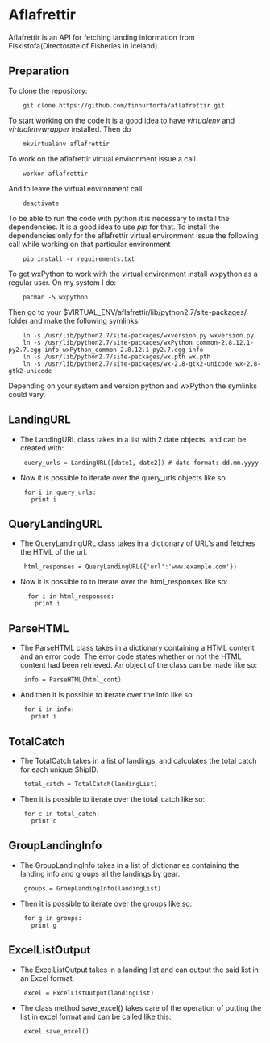 Aflafrettir
=========

Aflafrettir is an API for fetching landing information from Fiskistofa(Directorate of Fisheries in Iceland).  

Preparation
---------

To clone the repository:

        git clone https://github.com/finnurtorfa/aflafrettir.git

To start working on the code it is a good idea to have *virtualenv* and *virtualenvwrapper* installed. Then do

        mkvirtualenv aflafrettir

To work on the aflafrettir virtual environment issue a call

        workon aflafrettir

And to leave the virtual environment call
      
        deactivate

To be able to run the code with python it is necessary to install the dependencies. It is a good idea to use *pip* for that. To install the dependencies only for the aflafrettir virtual environment issue the following call while working on that particular environment

        pip install -r requirements.txt

To get wxPython to work with the virtual environment install wxpython as a regular user. On my system I do:
    
        pacman -S wxpython

Then go to your $VIRTUAL\_ENV/aflafrettir/lib/python2.7/site-packages/ folder and make the following symlinks:

        ln -s /usr/lib/python2.7/site-packages/wxversion.py wxversion.py
        ln -s /usr/lib/python2.7/site-packages/wxPython_common-2.8.12.1-py2.7.egg-info wxPython_common-2.8.12.1-py2.7.egg-info
        ln -s /usr/lib/python2.7/site-packages/wx.pth wx.pth
        ln -s /usr/lib/python2.7/site-packages/wx-2.8-gtk2-unicode wx-2.8-gtk2-unicode

Depending on your system and version python and wxPython the symlinks could vary.

LandingURL
---------

*  The LandingURL class takes in a list with 2 date objects, and can be created with:
        
        query_urls = LandingURL([date1, date2]) # date format: dd.mm.yyyy

*  Now it is possible to iterate over the query\_urls objects like so

        for i in query_urls:
          print i

QueryLandingURL
---------

*  The QueryLandingURL class takes in a dictionary of URL's and fetches the HTML of the url.

        html_responses = QueryLandingURL({'url':'www.example.com'})

* Now it is possible to to iterate over the html\_responses like so:

        for i in html_responses:
          print i

ParseHTML
---------

*  The ParseHTML class takes in a dictionary containing a HTML content and an error code. The error code states whether or not the HTML content had been retrieved. An object of the class can be made like so:

        info = ParseHTML(html_cont)

*  And then it is possible to iterate over the info like so:

        for i in info:
          print i

TotalCatch
---------

*  The TotalCatch takes in a list of landings, and calculates the total catch for each unique ShipID.
        
        total_catch = TotalCatch(landingList)

*  Then it is possible to iterate over the total\_catch like so:

        for c in total_catch:
          print c

GroupLandingInfo
---------

*  The GroupLandingInfo takes in a list of dictionaries containing the landing info and groups all the landings by gear.

        groups = GroupLandingInfo(landingList)

*  Then it is possible to iterate over the groups like so:
        
        for g in groups:
          print g

ExcelListOutput
---------

*  The ExcelListOutput takes in a landing list and can output the said list in an Excel format.

        excel = ExcelListOutput(landingList)

*  The class method save\_excel() takes care of the operation of putting the list in excel format and can be called like this:

        excel.save_excel()

